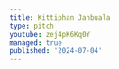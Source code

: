 ```yaml
---
title: Kittiphan Janbuala
type: pitch
youtube: zej4pK6Kq0Y
managed: true
published: '2024-07-04'
---
```

